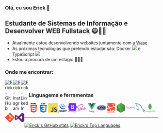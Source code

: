 ### Olá, eu sou Erick 👋

## Estudante de Sistemas de Informação e Desenvolver WEB Fullstack 😃👨‍💻
- Atualmente estou desenvolvendo websites juntamente com a [Wase][wase]
- As próximas tecnologias que pretendo estudar são: Docker <img width="18px" src="https://devicon.dev/devicon.git/icons/docker/docker-original.svg" /> e TypeScript <img width="18px" src="https://devicon.dev/devicon.git/icons/typescript/typescript-original.svg" />
- Estou a procura de um estágio 💼👨‍💼

### Onde me encontrar:

[<img align="left" width="26px" alt="Erick - GitHub" src="https://cdn.jsdelivr.net/npm/simple-icons@v3/icons/twitter.svg" />][twitter]

[<img align="left" width="26px" alt="Erick - Instagram" src="https://cdn.jsdelivr.net/npm/simple-icons@v3/icons/instagram.svg" />][instagram]

[<img align="left" width="26px" alt="Erick - LinkedIn" src="https://cdn.jsdelivr.net/npm/simple-icons@v3/icons/linkedin.svg" />][linkedin]

<br>

### Linguagems e ferramentas


<img align="left" width="32px" alt="HTML5" src="https://raw.githubusercontent.com/devicons/devicon/master/icons/html5/html5-original-wordmark.svg" />

<img align="left" width="32px" alt="CSS3" src="https://raw.githubusercontent.com/devicons/devicon/master/icons/css3/css3-original-wordmark.svg" />

<img align="left" width="32px" alt="Javascript" src="https://raw.githubusercontent.com/devicons/devicon/master/icons/javascript/javascript-original.svg" />

<img align="left" width="32px" alt="Jquery" src="https://raw.githubusercontent.com/devicons/devicon/master/icons/jquery/jquery-original-wordmark.svg" />

<img align="left" width="32px" alt="Bootstrap" src="https://raw.githubusercontent.com/devicons/devicon/master/icons/bootstrap/bootstrap-plain-wordmark.svg" />

<img align="left" width="32px" alt="Sass" src="https://raw.githubusercontent.com/devicons/devicon/master/icons/sass/sass-original.svg" />

<img align="left" width="32px" alt="VueJs" src="https://raw.githubusercontent.com/devicons/devicon/master/icons/vuejs/vuejs-original-wordmark.svg" />

<img align="left" width="32px" alt="PHP" src="https://raw.githubusercontent.com/devicons/devicon/master/icons/php/php-original.svg" />

<img align="left" width="32px" alt="Laravel" src="https://raw.githubusercontent.com/devicons/devicon/master/icons/laravel/laravel-plain-wordmark.svg" />

<img align="left" width="32px" alt="NodeJs" src="https://raw.githubusercontent.com/devicons/devicon/master/icons/nodejs/nodejs-original.svg" />

<img align="left" width="32px" alt="Express" src="https://raw.githubusercontent.com/devicons/devicon/master/icons/express/express-original-wordmark.svg" />

<img align="left" width="32px" alt="MySQL" src="https://raw.githubusercontent.com/devicons/devicon/master/icons/mysql/mysql-original.svg" />

<img align="left" width="32px" alt="MongoDB" src="https://raw.githubusercontent.com/devicons/devicon/master/icons/mongodb/mongodb-plain-wordmark.svg" />

<img align="left" width="32px" alt="Git" src="https://raw.githubusercontent.com/devicons/devicon/master/icons/git/git-original.svg" />

<img align="left" width="32px" alt="VS Code" src="https://raw.githubusercontent.com/devicons/devicon/master/icons/visualstudio/visualstudio-plain.svg" />

<br>
<br>

---

<a href="https://github.com/anuraghazra/github-readme-stats">
    <img align="center" alt="Erick's GitHub stats" src="https://github-readme-stats.vercel.app/api?username=dsErick&show_icons=true&include_all_commits=true&hide_border=true&bg_color=45,000,152331&title_color=f09819&text_color=fff&icon_color=f09819" />
</a>

<a href="https://github.com/anuraghazra/github-readme-stats">
    <img align="center" alt="Erick's Top Languages" src="https://github-readme-stats.vercel.app/api/top-langs/?username=dsErick&layout=compact&langs_count=10&hide_border=true&bg_color=45,152331,000&title_color=f09819&text_color=fff&icon_color=f09819" />
</a>

[instagram]: https://www.instagram.com/erick__ds/
[twitter]: https://twitter.com/Erick_Ds_
[linkedin]: https://www.linkedin.com/in/ds-erick/
[wase]: https://www.instagram.com/agenciawase/
